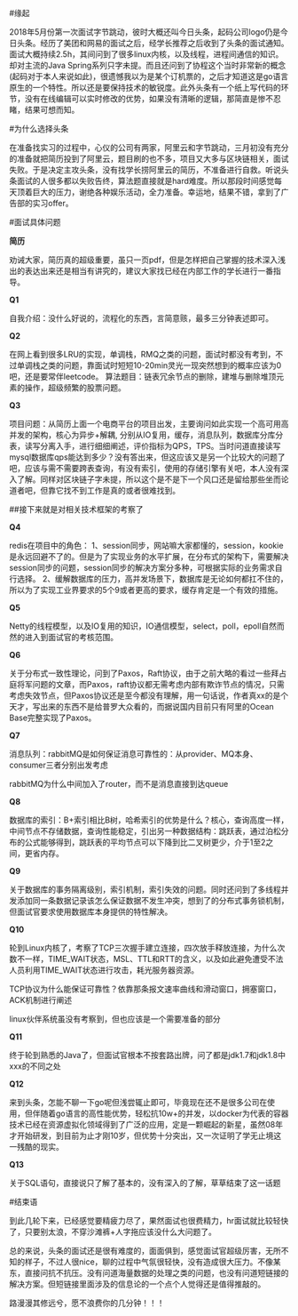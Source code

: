 #缘起

 2018年5月份第一次面试字节跳动，彼时大概还叫今日头条，起码公司logo仍是今日头条。经历了美团和网易的面试之后，经学长推荐之后收到了头条的面试通知。面试大概持续2.5h，其间问到了很多linux内核，以及线程，进程间通信的知识。却对主流的Java Spring系列只字未提。而且还问到了协程这个当时非常新的概念(起码对于本人来说如此)，很遗憾我以为是某个订机票的，之后才知道这是go语言原生的一个特性。所以还是要保持技术的敏锐度。此外头条有一个纸上写代码的环节，没有在线编辑可以实时修改的优势，如果没有清晰的逻辑，那简直是惨不忍睹，结果可想而知。


#为什么选择头条

在准备找实习的过程中，心仪的公司有两家，阿里云和字节跳动，三月初没有充分的准备就把简历投到了阿里云，题目刷的也不多，项目又大多与区块链相关，面试失败。于是决定主攻头条，没有找学长捞阿里云的简历，不准备进行自救。听说头条面试的人很多都以失败告终，算法题直接就是hard难度。所以那段时间感觉每天顶着巨大的压力，谢绝各种娱乐活动，全力准备。幸运地，结果不错，拿到了广告部的实习offer。

#面试具体问题

**简历**

劝诫大家，简历真的超级重要，虽只一页pdf，但是怎样把自己掌握的技术深入浅出的表达出来还是相当有讲究的，建议大家找已经在内部工作的学长进行一番指导。

**Q1**

自我介绍：没什么好说的，流程化的东西，言简意赅，最多三分钟表述即可。

**Q2**

在网上看到很多LRU的实现，单调栈，RMQ之类的问题，面试时都没有考到，不过单调栈之类的问题，靠面试时短短10-20min灵光一现突然想到的概率应该为0吧，还是要常伴leetcode。
算法题目：链表冗余节点的删除，建堆与删除堆顶元素的操作，超级频繁的股票问题。

**Q3**

项目问题：从简历上面一个电商平台的项目出发，主要询问如此实现一个高可用高并发的架构，核心为异步+解耦,
分别从IO复用，缓存，消息队列，数据库分库分表，读写分离入手，进行细细阐述，评价指标为QPS，TPS。当时问道直接读写mysql数据库qps能达到多少？没有答出来，但这应该又是另一个比较大的问题了吧，应该与需不需要跨表查询，有没有索引，使用的存储引擎有关吧，本人没有深入了解。同样对区块链子字未提，所以这个是不是下一个风口还是留给那些坐而论道者吧，但靠它找不到工作是真的或者很难找到。

##接下来就是对相关技术框架的考察了

**Q4**

redis在项目中的角色：
1、session同步，网站嘛大家都懂的，session，kookie是永远回避不了的。但是为了实现业务的水平扩展，在分布式的架构下，需要解决session同步的问题，session同步的解决方案分多种，可根据实际的业务需求自行选择。
2、缓解数据库的压力，高并发场景下，数据库是无论如何都扛不住的，所以为了实现工业界要求的5个9或者更高的要求，缓存肯定是一个有效的措施。

**Q5**

Netty的线程模型，以及IO复用的知识，IO通信模型，select，poll，epoll自然而然的进入到面试官的考核范围。

**Q6**

关于分布式一致性理论，问到了Paxos，Raft协议，由于之前大略的看过一些拜占庭将军问题的文章，而Paxos，raft协议都无需考虑内部有欺诈节点的情况，只需考虑失效节点，但Paxos协议还是至今都没有理解，用一句话说，作者真xx的是个天才，写出来的东西不是给普罗大众看的，而据说国内目前只有阿里的Ocean Base完整实现了Paxos。

**Q7**

消息队列：rabbitMQ是如何保证消息可靠性的：从provider、MQ本身、consumer三者分别出发考虑
        
rabbitMQ为什么中间加入了router，而不是消息直接到达queue

**Q8**

数据库的索引：B+索引相比B树，哈希索引的优势是什么？核心，查询高度一样，中间节点不存储数据，查询性能稳定，引出另一种数据结构：跳跃表，通过泊松分布的公式能够得到，跳跃表的平均节点可以下降到比二叉树更少，介于1至2之间，更省内存。

**Q9**

关于数据库的事务隔离级别，索引机制，索引失效的问题。同时还问到了多线程并发添加同一条数据记录该怎么保证数据不发生冲突，想到了的分布式事务锁机制，但面试官要求使用数据库本身提供的特性解决。

**Q10**

轮到Linux内核了，考察了TCP三次握手建立连接，四次放手释放连接，为什么次数不一样，TIME_WAIT状态，MSL、TTL和RTT的含义，以及如此避免遭受不法人员利用TIME_WAIT状态进行攻击，耗光服务器资源。

TCP协议为什么能保证可靠性？依靠那条报文速率曲线和滑动窗口，拥塞窗口，ACK机制进行阐述

linux伙伴系统虽没有考察到，但也应该是一个需要准备的部分

**Q11**

终于轮到熟悉的Java了，但面试官根本不按套路出牌，问了都是jdk1.7和jdk1.8中xxx的不同之处

**Q12**

来到头条，怎能不聊一下go呢但浅尝辄止即可，毕竟现在还不是很多公司在使用，但伴随着go语言的高性能优势，轻松抗10w+的并发，以docker为代表的容器技术已经在资源虚拟化领域得到了广泛的应用，定是一颗崛起的新星，虽然08年才开始研发，到目前为止才刚10岁，但优势十分突出，又一次证明了学无止境这一残酷的现实。

**Q13**

关于SQL语句，直接说只了解了基本的，没有深入的了解，草草结束了这一话题


#结束语

到此几轮下来，已经感觉要精疲力尽了，果然面试也很费精力，hr面试就比较轻快了，只要别太浪，不穿沙滩裤+人字拖应该没什么大问题了。

总的来说，头条的面试还是很有难度的，面面俱到，感觉面试官超级厉害，无所不知的样子，不过人很nice，聊的过程中气氛很轻快，没有造成很大压力。不像某东，直接问抗不抗压。没有问道海量数据的处理之类的问题，也没有问道短链接的解决方案。但短链接里面涉及的信息论的一个点个人觉得还是值得推敲的。

路漫漫其修远兮，愿不浪费你的几分钟！！！










